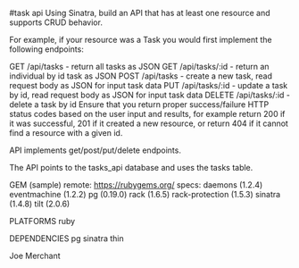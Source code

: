 #task api
Using Sinatra, build an API that has at least one resource and supports CRUD behavior.

For example, if your resource was a Task you would first implement the following endpoints:

GET /api/tasks - return all tasks as JSON
GET /api/tasks/:id - return an individual by id task as JSON
POST /api/tasks - create a new task, read request body as JSON for input task data
PUT /api/tasks/:id - update a task by id, read request body as JSON for input task data
DELETE /api/tasks/:id - delete a task by id
Ensure that you return proper success/failure HTTP status codes based on the user input and results, for example return 200 if it was successful, 201 if it created a new resource, or return 404 if it cannot find a resource with a given id.

API implements get/post/put/delete endpoints.

The API points to the tasks_api database and uses the tasks table.

GEM (sample)
  remote: https://rubygems.org/
  specs:
    daemons (1.2.4)
    eventmachine (1.2.2)
    pg (0.19.0)
    rack (1.6.5)
    rack-protection (1.5.3)
    sinatra (1.4.8)
    tilt (2.0.6)

PLATFORMS
  ruby

DEPENDENCIES
  pg
  sinatra
  thin

  Joe Merchant
